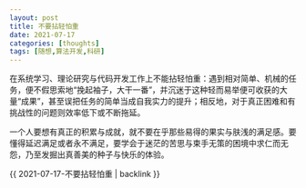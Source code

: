 ```yaml
---
layout: post
title: 不要拈轻怕重
date: 2021-07-17
categories: [thoughts]
tags: [随想,算法开发,科研]
---
```


在系统学习、理论研究与代码开发工作上不能拈轻怕重：遇到相对简单、机械的任务，便不假思索地“挽起袖子，大干一番”，并沉迷于这种轻而易举便可收获的大量“成果”，甚至误把任务的简单当成自我实力的提升；相反地，对于真正困难和有挑战性的问题则效率低下或不断拖延。

一个人要想有真正的积累与成就，就不要在乎那些易得的果实与肤浅的满足感。要懂得延迟满足或者永不满足，要学会于迷茫的苦思与束手无策的困境中求仁而无怨，乃至发掘出真善美的种子与快乐的体验。

{{ 2021-07-17-不要拈轻怕重 | backlink }}
